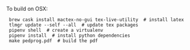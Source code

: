 To build on OSX:

     brew cask install mactex-no-gui tex-live-utility  # install latex
     tlmgr update --self --all  # update tex packages
     pipenv shell  # create a virtualenv
     pipenv install  # install python dependencies
     make pedprog.pdf  # build the pdf
